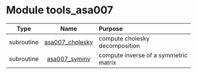 # Module tools_asa007

| Type | Name | Purpose |
| :--: | :--: | :---------- |
| subroutine | [asa007_cholesky](https://github.com/benjaminmenetrier/bump/tree/master/src/tools_asa007.F90#L28) | compute cholesky decomposition |
| subroutine | [asa007_syminv](https://github.com/benjaminmenetrier/bump/tree/master/src/tools_asa007.F90#L97) | compute inverse of a symmetric matrix |
